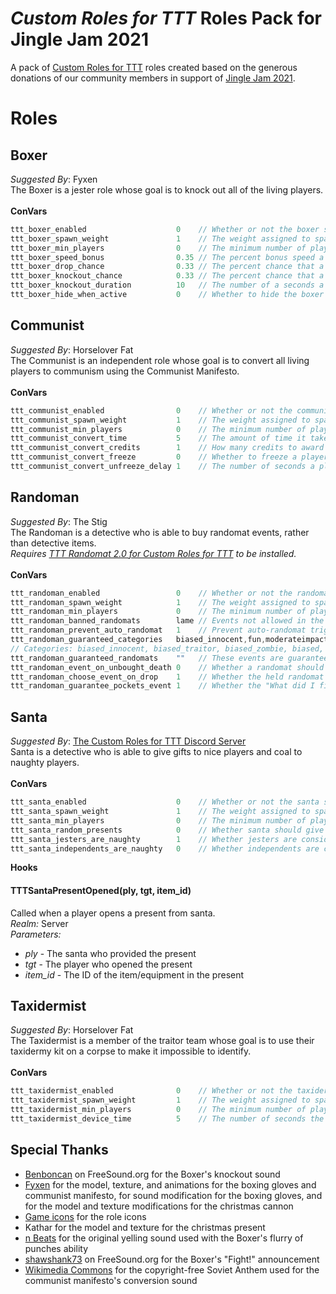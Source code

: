 # _Custom Roles for TTT_ Roles Pack for Jingle Jam 2021
A pack of [Custom Roles for TTT](https://github.com/NoxxFlame/TTT-Custom-Roles) roles created based on the generous donations of our community members in support of [Jingle Jam 2021](https://www.jinglejam.co.uk/).

# Roles

## Boxer
_Suggested By_: Fyxen\
The Boxer is a jester role whose goal is to knock out all of the living players.
\
\
**ConVars**
```cpp
ttt_boxer_enabled                    0    // Whether or not the boxer should spawn
ttt_boxer_spawn_weight               1    // The weight assigned to spawning the boxer
ttt_boxer_min_players                0    // The minimum number of players required to spawn the boxer
ttt_boxer_speed_bonus                0.35 // The percent bonus speed a boxer will get while their gloves are out
ttt_boxer_drop_chance                0.33 // The percent chance that a player targeted by the boxer's primary attack will drop their current weapon
ttt_boxer_knockout_chance            0.33 // The percent chance that a player targeted by the boxer's primary attack will get knocked out
ttt_boxer_knockout_duration          10   // The number of a seconds a player targeted by the boxer's secondary attack will be knocked out for
ttt_boxer_hide_when_active           0    // Whether to hide the boxer from other players once the fight has started (e.g. hide from radar, disable icon over head, etc.)
```

## Communist
_Suggested By_: Horselover Fat\
The Communist is an independent role whose goal is to convert all living players to communism using the Communist Manifesto.
\
\
**ConVars**
```cpp
ttt_communist_enabled                0    // Whether or not the communist should spawn
ttt_communist_spawn_weight           1    // The weight assigned to spawning the communist
ttt_communist_min_players            0    // The minimum number of players required to spawn the communist
ttt_communist_convert_time           5    // The amount of time it takes the Communist Manifesto to convert a player
ttt_communist_convert_credits        1    // How many credits to award the non-communists when a player is converted
ttt_communist_convert_freeze         0    // Whether to freeze a player in place while they are being converted
ttt_communist_convert_unfreeze_delay 1    // The number of seconds a player will stay frozen after the conversion process is cancelled
```

## Randoman
_Suggested By_: The Stig\
The Randoman is a detective who is able to buy randomat events, rather than detective items.\
_Requires [TTT Randomat 2.0 for Custom Roles for TTT](https://steamcommunity.com/sharedfiles/filedetails/?id=2055805086) to be installed._
\
\
**ConVars**
```cpp
ttt_randoman_enabled                 0    // Whether or not the randoman should spawn
ttt_randoman_spawn_weight            1    // The weight assigned to spawning the randoman
ttt_randoman_min_players             0    // The minimum number of players required to spawn the randoman
ttt_randoman_banned_randomats        lame // Events not allowed in the randoman's shop, separate ids with commas. You can find an ID by turning a randomat on/off in the randomat ULX menu and copying the word after 'ttt_randomat_', which appears in chat.
ttt_randoman_prevent_auto_randomat   1    // Prevent auto-randomat triggering if there is a randoman at the start of the round.
ttt_randoman_guaranteed_categories   biased_innocent,fun,moderateimpact    // A randomat from these categories is guaranteed be in the randoman's shop, separate categories with commas.
// Categories: biased_innocent, biased_traitor, biased_zombie, biased, deathtrigger, entityspawn, eventtrigger, fun, gamemode, item, largeimpact, moderateimpact, rolechange, smallimpact, spectator, stats
ttt_randoman_guaranteed_randomats    ""   // These events are guaranteed be in the randoman's shop, separate event IDs with commas.
ttt_randoman_event_on_unbought_death 0    // Whether a randomat should trigger if a randoman dies and never bought anything that round
ttt_randoman_choose_event_on_drop    1    // Whether the held randomat item should always trigger "Choose an event!" after being bought by a randoman and dropped on the ground
ttt_randoman_guarantee_pockets_event 1    // Whether the "What did I find in my pocket?" event should always be available in the randoman's shop while the beggar role is enabled
```

## Santa
_Suggested By_: [The Custom Roles for TTT Discord Server](https://discord.gg/BAPZrykC3F) \
Santa is a detective who is able to give gifts to nice players and coal to naughty players.
\
\
**ConVars**
```cpp
ttt_santa_enabled                    0    // Whether or not the santa should spawn
ttt_santa_spawn_weight               1    // The weight assigned to spawning the santa
ttt_santa_min_players                0    // The minimum number of players required to spawn the santa
ttt_santa_random_presents            0    // Whether santa should give random presents instead of being able to choose presents from the shop
ttt_santa_jesters_are_naughty        1    // Whether jesters are considered to be "naughty" players
ttt_santa_independents_are_naughty   0    // Whether independents are considered to be "naughty" players
```

**Hooks**
#### TTTSantaPresentOpened(ply, tgt, item_id)
Called when a player opens a present from santa.\
*Realm:* Server\
*Parameters:*
- *ply* - The santa who provided the present
- *tgt* - The player who opened the present
- *item_id* - The ID of the item/equipment in the present

## Taxidermist
_Suggested By_: Horselover Fat\
The Taxidermist is a member of the traitor team whose goal is to use their taxidermy kit on a corpse to make it impossible to identify.
\
\
**ConVars**
```cpp
ttt_taxidermist_enabled              0    // Whether or not the taxidermist should spawn
ttt_taxidermist_spawn_weight         1    // The weight assigned to spawning the taxidermist
ttt_taxidermist_min_players          0    // The minimum number of players required to spawn the taxidermist
ttt_taxidermist_device_time          5    // The number of seconds the taxidermist's device takes to use on a corpse
```

## Special Thanks
- [Benboncan](https://freesound.org/people/Benboncan/sounds/66951/) on FreeSound.org for the Boxer's knockout sound
- [Fyxen](https://steamcommunity.com/profiles/76561198810121546/) for the model, texture, and animations for the boxing gloves and communist manifesto, for sound modification for the boxing gloves, and for the model and texture modifications for the christmas cannon
- [Game icons](https://game-icons.net/) for the role icons
- Kathar for the model and texture for the christmas present
- [n Beats](https://www.youtube.com/channel/UCqeNgQLxwkV8TqEyxG_q60Q) for the original yelling sound used with the Boxer's flurry of punches ability
- [shawshank73](https://freesound.org/people/shawshank73/sounds/119172/) on FreeSound.org for the Boxer's "Fight!" announcement
- [Wikimedia Commons](https://commons.wikimedia.org/wiki/File:Soviet_Anthem_Instrumental_1955.ogg) for the copyright-free Soviet Anthem used for the communist manifesto's conversion sound
